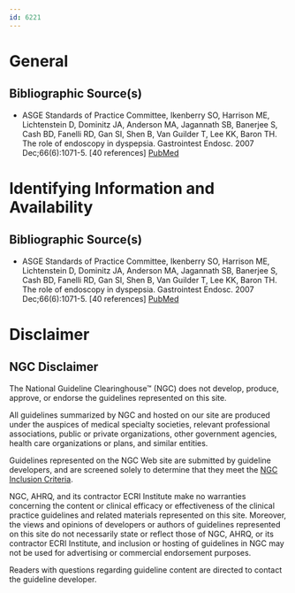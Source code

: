 ```yaml
---
id: 6221
---
```


# General

## Bibliographic Source(s)

- ASGE Standards of Practice Committee, Ikenberry SO, Harrison ME, Lichtenstein D, Dominitz JA, Anderson MA, Jagannath SB, Banerjee S, Cash BD, Fanelli RD, Gan SI, Shen B, Van Guilder T, Lee KK, Baron TH. The role of endoscopy in dyspepsia. Gastrointest Endosc. 2007 Dec;66(6):1071-5. [40 references] [ PubMed ](http://www.ncbi.nlm.nih.gov/entrez/query.fcgi?cmd=Retrieve&db=pubmed&dopt=Abstract&list_uids=18028927)

# Identifying Information and Availability

## Bibliographic Source(s)

- ASGE Standards of Practice Committee, Ikenberry SO, Harrison ME, Lichtenstein D, Dominitz JA, Anderson MA, Jagannath SB, Banerjee S, Cash BD, Fanelli RD, Gan SI, Shen B, Van Guilder T, Lee KK, Baron TH. The role of endoscopy in dyspepsia. Gastrointest Endosc. 2007 Dec;66(6):1071-5. [40 references] [ PubMed ](http://www.ncbi.nlm.nih.gov/entrez/query.fcgi?cmd=Retrieve&db=pubmed&dopt=Abstract&list_uids=18028927)

# Disclaimer

## NGC Disclaimer

The National Guideline Clearinghouse™ (NGC) does not develop, produce, approve, or endorse the guidelines represented on this site.

All guidelines summarized by NGC and hosted on our site are produced under the auspices of medical specialty societies, relevant professional associations, public or private organizations, other government agencies, health care organizations or plans, and similar entities.

Guidelines represented on the NGC Web site are submitted by guideline developers, and are screened solely to determine that they meet the [NGC Inclusion Criteria](/help-and-about/summaries/inclusion-criteria).

NGC, AHRQ, and its contractor ECRI Institute make no warranties concerning the content or clinical efficacy or effectiveness of the clinical practice guidelines and related materials represented on this site. Moreover, the views and opinions of developers or authors of guidelines represented on this site do not necessarily state or reflect those of NGC, AHRQ, or its contractor ECRI Institute, and inclusion or hosting of guidelines in NGC may not be used for advertising or commercial endorsement purposes.

Readers with questions regarding guideline content are directed to contact the guideline developer.

